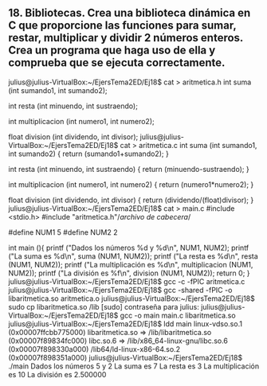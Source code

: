 ## 18. Bibliotecas. Crea una biblioteca dinámica en C que proporcione las funciones para sumar, restar, multiplicar y dividir 2 números enteros. Crea un programa que haga uso de ella y comprueba que se ejecuta correctamente.


julius@julius-VirtualBox:~/EjersTema2ED/Ej18$ cat > aritmetica.h
int suma (int sumando1, int sumando2);

int resta  (int minuendo, int sustraendo);

int multiplicacion (int  numero1, int numero2);

float division (int dividendo, int divisor);
julius@julius-VirtualBox:~/EjersTema2ED/Ej18$ cat > aritmetica.c
int suma (int sumando1, int sumando2) {
	return (sumando1+sumando2);
}


int resta  (int minuendo, int sustraendo) {
	return (minuendo-sustraendo);
}


int multiplicacion (int  numero1, int numero2) {
	return (numero1*numero2);
}


float division (int dividendo, int divisor) {
	return (dividendo/(float)divisor);
}
julius@julius-VirtualBox:~/EjersTema2ED/Ej18$ cat > main.c
#include <stdio.h>
#include "aritmetica.h"/*archivo de cabecera*/

#define NUM1	5
#define NUM2	2


int main (){
  printf ("Dados los números %d y %d\n", NUM1, NUM2);
  printf ("La suma es %d\n", suma (NUM1, NUM2));
  printf ("La resta es %d\n", resta (NUM1, NUM2));
  printf ("La multiplicación es %d\n", multiplicacion (NUM1, NUM2));
  printf ("La división es %f\n", division (NUM1, NUM2));
  return 0;
}
julius@julius-VirtualBox:~/EjersTema2ED/Ej18$ gcc  -c  -fPIC  aritmetica.c
julius@julius-VirtualBox:~/EjersTema2ED/Ej18$ gcc  -shared  -fPIC  -o  libaritmetica.so  aritmetica.o
julius@julius-VirtualBox:~/EjersTema2ED/Ej18$ sudo cp  libaritmetica.so  /lib
[sudo] contraseña para julius: 
julius@julius-VirtualBox:~/EjersTema2ED/Ej18$ gcc  -o  main  main.c  libaritmetica.so
julius@julius-VirtualBox:~/EjersTema2ED/Ej18$ ldd  main
	linux-vdso.so.1 (0x00007ffcbb775000)
	libaritmetica.so => /lib/libaritmetica.so (0x00007f89834fc000)
	libc.so.6 => /lib/x86_64-linux-gnu/libc.so.6 (0x00007f898330a000)
	/lib64/ld-linux-x86-64.so.2 (0x00007f898351a000)
julius@julius-VirtualBox:~/EjersTema2ED/Ej18$ ./main
Dados los números 5 y 2
La suma es 7
La resta es 3
La multiplicación es 10
La división es 2.500000
